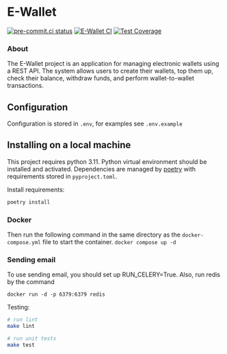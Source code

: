 # E-Wallet

[![pre-commit.ci status](https://results.pre-commit.ci/badge/github/greatlaki/e-wallet/main.svg)](https://results.pre-commit.ci/latest/github/greatlaki/e-wallet/main)
[![E-Wallet CI](https://github.com/greatlaki/e-wallet/actions/workflows/ci.yml/badge.svg)](https://github.com/greatlaki/e-wallet/actions/workflows/ci.yml)
[![Test Coverage](https://api.codeclimate.com/v1/badges/3952590c3b0aaee42fa5/test_coverage)](https://codeclimate.com/github/greatlaki/e-wallet/test_coverage)
### About
The E-Wallet project is an application for managing electronic wallets using a REST API.
The system allows users to create their wallets, top them up, check their balance, withdraw funds,
and perform wallet-to-wallet transactions.

## Configuration
Configuration is stored in `.env`, for examples see `.env.example`

## Installing on a local machine
This project requires python 3.11. Python virtual environment should be installed and activated.
 Dependencies are managed by [poetry](https://python-poetry.org/) with requirements stored in `pyproject.toml`.

Install requirements:

```bash
poetry install
```

### Docker
Then run the following command in the same directory as the `docker-compose.yml` file to start the container.
`docker compose up -d`

### Sending email
To use sending email, you should set up RUN_CELERY=True. Also, run redis by the command

`docker run -d -p 6379:6379 redis`

Testing:
```bash
# run lint
make lint

# run unit tests
make test
```

